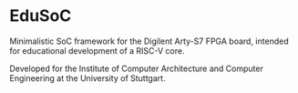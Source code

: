 # EduSoC
Minimalistic SoC framework for the Digilent Arty-S7 FPGA board, intended for educational development of a RISC-V core.

Developed for the Institute of Computer Architecture and Computer Engineering at the University of Stuttgart.
